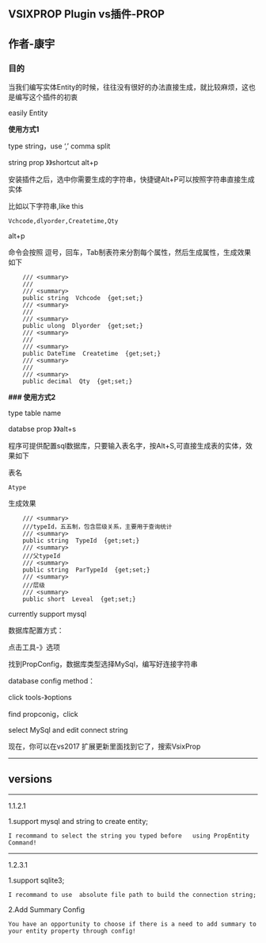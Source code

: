 ## VSIXPROP Plugin vs插件-PROP
## 作者-康宇

### 目的

当我们编写实体Entity的时候，往往没有很好的办法直接生成，就比较麻烦，这也是编写这个插件的初衷

easily Entity 

**使用方式1**

type string，use  ‘,’ comma  split

string prop 》》shortcut  alt+p

安装插件之后，选中你需要生成的字符串，快捷键Alt+P可以按照字符串直接生成实体

比如以下字符串,like this

```  
Vchcode,dlyorder,Createtime,Qty
```
alt+p

命令会按照 逗号，回车，Tab制表符来分割每个属性，然后生成属性，生成效果如下

```
    /// <summary>
    ///
    /// <summary>
    public string  Vchcode  {get;set;}
    /// <summary>
    ///
    /// <summary>
    public ulong  Dlyorder  {get;set;}
    /// <summary>
    ///
    /// <summary>
    public DateTime  Createtime  {get;set;}
    /// <summary>
    ///
    /// <summary>
    public decimal  Qty  {get;set;}
```

**### 使用方式2**

type table name

databse prop 》》alt+s


程序可提供配置sql数据库，只要输入表名字，按Alt+S,可直接生成表的实体，效果如下

表名 

```
Atype
```


生成效果

```
    /// <summary>
    ///typeId，五五制，包含层级关系，主要用于查询统计
    /// <summary>
    public string  TypeId  {get;set;}
    /// <summary>
    ///父typeId
    /// <summary>
    public string  ParTypeId  {get;set;}
    /// <summary>
    ///层级
    /// <summary>
    public short  Leveal  {get;set;}
```
currently support mysql


数据库配置方式：

点击工具-》选项

找到PropConfig，数据库类型选择MySql，编写好连接字符串


database config method：

click tools-》options

find propconig，click

select MySql and edit connect string

现在，你可以在vs2017 扩展更新里面找到它了，搜索VsixProp

-----

## **versions**

----
1.1.2.1

1.support mysql and string to create entity;

    I recommand to select the string you typed before   using PropEntity Command!

----
1.2.3.1

1.support sqlite3;

    I recommand to use  absolute file path to build the connection string;

2.Add Summary Config

    You have an opportunity to choose if there is a need to add summary to your entity property through config!








